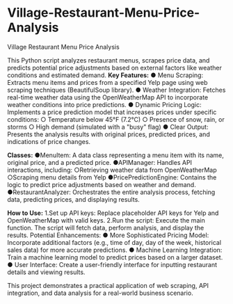 # Village-Restaurant-Menu-Price-Analysis
Village Restaurant Menu Price Analysis

This Python script analyzes restaurant menus, scrapes price data, and predicts potential price adjustments based on external factors like weather conditions and estimated demand.
**Key Features:**
● Menu Scraping: Extracts menu items and prices from a specified Yelp page using web scraping techniques (BeautifulSoup library).
● Weather Integration: Fetches real-time weather data using the OpenWeatherMap API to incorporate weather conditions into price predictions.
● Dynamic Pricing Logic: Implements a price prediction model that increases prices under specific conditions:
○ Temperature below 45°F (7.2°C)
○ Presence of snow, rain, or storms
○ High demand (simulated with a "busy" flag)
● Clear Output: Presents the analysis results with original prices, predicted prices, and indications of price changes.

**Classes:**
●MenuItem: A data class representing a menu item with its name, original price, and a predicted price.
●APIManager: Handles API interactions, including:
○Retrieving weather data from OpenWeatherMap
○Scraping menu details from Yelp
●PricePredictionEngine: Contains the logic to predict price adjustments based on weather and demand.
●RestaurantAnalyzer: Orchestrates the entire analysis process, fetching data, predicting prices, and displaying results.

**How to Use:**
1.Set up API keys: Replace placeholder API keys for Yelp and OpenWeatherMap with valid keys.
2.Run the script: Execute the main function. The script will fetch data, perform analysis, and display the results.
Potential Enhancements:
● More Sophisticated Pricing Model: Incorporate additional factors (e.g., time of day, day of the week, historical sales data) for more accurate predictions.
● Machine Learning Integration: Train a machine learning model to predict prices based on a larger dataset.
● User Interface: Create a user-friendly interface for inputting restaurant details and viewing results.

This project demonstrates a practical application of web scraping, API integration, and data analysis for a real-world business scenario.
